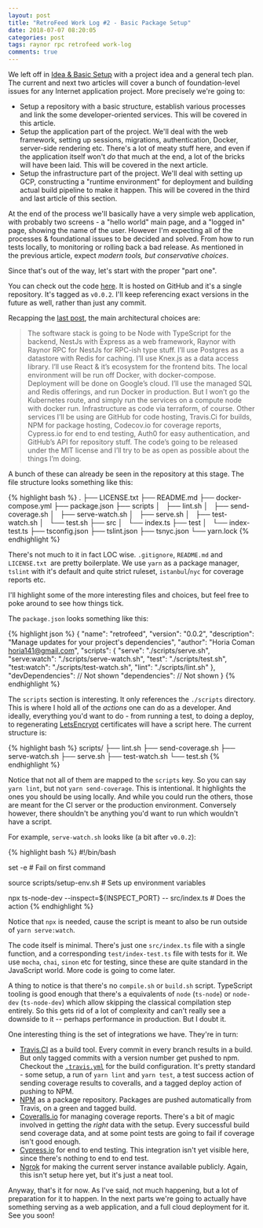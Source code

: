 ```yaml
---
layout: post
title: "RetroFeed Work Log #2 - Basic Package Setup"
date: 2018-07-07 08:20:05
categories: post
tags: raynor rpc retrofeed work-log
comments: true
---
```

We left off in [Idea & Basic Setup](https://horia141.com/retrofeed.html) with a project idea and a general tech plan. The current and next two articles will cover a bunch of foundation-level issues for any Internet application project. More precisely we're going to:

- Setup a repository with a basic structure, establish various processes and link the some developer-oriented services. This will be covered in this article.
- Setup the application part of the project. We'll deal with the web framework, setting up sessions, migrations, authentication, Docker, server-side rendering etc. There's a lot of meaty stuff here, and even if the application itself won't _do_ that much at the end, a lot of the bricks will have been laid. This will be covered in the next article.
- Setup the infrastructure part of the project. We'll deal with setting up GCP, constructing a "runtime environment" for deployment and building actual build pipeline to make it happen. This will be covered in the third and last article of this section.

At the end of the process we'll basically have a very simple web application, with probably two screens - a "hello world" main page, and a "logged in" page, showing the name of the user. However I'm expecting all of the processes & foundational issues to be decided and solved. From how to run tests locally, to monitoring or rolling back a bad release. As mentioned in the previous article, expect _modern tools, but conservative choices_.

Since that's out of the way, let's start with the proper "part one".

You can check out the code [here](https://github.com/horia141/retrofeed/tree/v0.0.2). It is hosted on GitHub and it's a single repository. It's tagged as `v0.0.2`. I'll keep referencing exact versions in the future as well, rather than just any commit.

Recapping the [last post](https://horia141.com/retrofeed.html), the main architectural choices are:

>  The software stack is going to be Node with TypeScript for the backend, NestJs with Express as a web framework, Raynor with Raynor RPC for NestJs for RPC-ish type stuff. I’ll use Postgres as a datastore with Redis for caching. I’ll use Knex.js as a data access library. I’ll use React & it’s ecosystem for the frontend bits. The local environment will be run off Docker, with docker-compose. Deployment will be done on Google’s cloud. I’ll use the managed SQL and Redis offerings, and run Docker in production. But I won’t go the Kubernetes route, and simply run the services on a compute node with docker run. Infrastructure as code via terraform, of course. Other services I’ll be using are GitHub for code hosting, Travis.Ci for builds, NPM for package hosting, Codecov.io for coverage reports, Cypress.io for end to end testing, Auth0 for easy authentication, and GitHub’s API for repository stuff. The code’s going to be released under the MIT license and I’ll try to be as open as possible about the things I’m doing.

A bunch of these can already be seen in the repository at this stage. The file structure looks something like this:

{% highlight bash %}
.
├── LICENSE.txt
├── README.md
├── docker-compose.yml
├── package.json
├── scripts
│   ├── lint.sh
│   ├── send-coverage.sh
│   ├── serve-watch.sh
│   ├── serve.sh
│   ├── test-watch.sh
│   └── test.sh
├── src
│   └── index.ts
├── test
│   └── index-test.ts
├── tsconfig.json
├── tslint.json
├── tsnyc.json
└── yarn.lock
{% endhighlight %}

There's not much to it in fact LOC wise. `.gitignore`, `README.md` and `LICENSE.txt `are pretty boilerplate. We use `yarn` as a package manager, `tslint` with it's default and quite strict ruleset, `istanbul`/`nyc` for coverage reports etc.

I'll highlight some of the more interesting files and choices, but feel free to poke around to see how things tick.

The `package.json` looks something like this:

{% highlight json %}
{
    "name": "retrofeed",
    "version": "0.0.2",
    "description": "Manage updates for your project's dependencies",
    "author": "Horia Coman horia141@gmail.com",
    "scripts": {
        "serve": "./scripts/serve.sh",
        "serve:watch": "./scripts/serve-watch.sh",
        "test": "./scripts/test.sh",
        "test:watch": "./scripts/test-watch.sh",
        "lint": "./scripts/lint.sh"
    },
    "devDependencies": // Not shown
    "dependencies": // Not shown
}
{% endhighlight %}

The `scripts` section is interesting. It only references the `./scripts` directory. This is where I hold all of the _actions_ one can do as a developer. And ideally, everything you'd want to do - from running a test, to doing a deploy, to regenerating [LetsEncrypt](https://letsencrypt.org/) certificates will have a script here. The current structure is:

{% highlight bash %}
scripts/
├── lint.sh
├── send-coverage.sh
├── serve-watch.sh
├── serve.sh
├── test-watch.sh
└── test.sh
{% endhighlight %}

Notice that not all of them are mapped to the `scripts` key. So you can say `yarn lint`, but not `yarn send-coverage`. This is intentional. It highlights the ones you should be using locally. And while you could run the others, those are meant for the CI server or the production environment. Conversely however, there shouldn't be anything you'd want to run which wouldn't have a script.

For example, `serve-watch.sh` looks like (a bit after `v0.0.2`):

{% highlight bash %}
#!/bin/bash

set -e # Fail on first command

source scripts/setup-env.sh # Sets up environment variables

npx ts-node-dev --inspect=${INSPECT_PORT} -- src/index.ts # Does the action
{% endhighlight %}

Notice that `npx` is needed, cause the script is meant to also be run outside of `yarn serve:watch`.

The code itself is minimal. There's just one `src/index.ts` file with a single function, and a corresponding `test/index-test.ts` file with tests for it. We use `mocha`, `chai`, `sinon` etc for testing, since these are quite standard in the JavaScript world. More code is going to come later.

A thing to notice is that there's no `compile.sh` or `build.sh` script. TypeScript tooling is good enough that there's a equivalents of `node` (`ts-node`) or `node-dev` (`ts-node-dev`) which allow skipping the classical compilation step entirely. So this gets rid of a lot of complexity and can't really see a downside to it -- perhaps performance in production. But I doubt it.

One interesting thing is the set of integrations we have. They're in turn:

- [Travis.CI](https://travis-ci.org/horia141/retrofeed) as a build tool. Every commit in every branch results in a build. But only tagged commits with a version number get pushed to npm. Checkout the [`.travis.yml`](https://github.com/horia141/retrofeed/blob/v0.0.2/.travis.yml) for the build configuration. It's pretty standard - some setup, a run of `yarn lint` and `yarn test`, a test success action of sending coverage results to coveralls, and a tagged deploy action of pushing to NPM.
- [NPM](https://www.npmjs.com/package/retrofeed) as a package repository. Packages are pushed automatically from Travis, on a green and tagged build.
- [Coveralls.io](https://coveralls.io/github/horia141/retrofeed) for managing coverage reports. There's a bit of magic involved in getting the _right_ data with the setup. Every successful build send coverage data, and at some point tests are going to fail if coverage isn't good enough.
- [Cypress.io](https://dashboard.cypress.io/#/projects/a4ib2i/runs) for end to end testing. This integration isn't yet visible here, since there's nothing to end to end test.
- [Ngrok](https://ngrok.com/) for making the current server instance available publicly. Again, this isn't setup here yet, but it's just a neat tool.

Anyway, that's it for now. As I've said, not much happening, but a lot of preparation for it to happen. In the next parts we're going to actually have something serving as a web application, and a full cloud deployment for it. See you soon!
